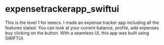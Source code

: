 # expensetrackerapp_swiftui

This is the level 1 for ieeecs. I made an expense tracker app including all the features stated. You can look at your current balance, profile, add expenses buy clicking on the button. With a seamless UI, this app was built using SWIFTUI.
